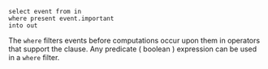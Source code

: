 
```tremor
select event from in
where present event.important
into out
```

The `where` filters events before computations occur upon them in operators
that support the clause. Any predicate ( boolean ) expression can be used
in a `where` filter.

